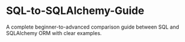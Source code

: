 # SQL-to-SQLAlchemy-Guide
A complete beginner-to-advanced comparison guide between SQL and SQLAlchemy ORM with clear examples.
